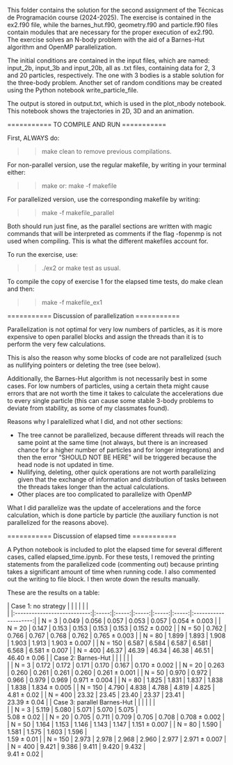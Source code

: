 This folder contains the solution for the second assignment of the 
Técnicas de Programación course (2024-2025). The exercise is contained 
in the ex2.f90 file, while the barnes_hut.f90, geometry.f90 and 
particle.f90 files contain modules that are necessary for the proper
execution of ex2.f90. The exercise solves an N-body problem with the 
aid of a Barnes-Hut algorithm and OpenMP parallelization. 

The initial conditions are contained in the input files, which are
named: input_2b, input_3b and input_20b, all as .txt files, containing 
data for 2, 3 and 20 particles, respectively. The one with 3 bodies is
a stable solution for the three-body problem. Another set of random
conditions may be created using the Python notebook write_particle_file.

The output is stored in output.txt, which is used in the plot_nbody
notebook. This notebook shows the trajectories in 2D, 3D and an
animation.

=========== TO COMPILE AND RUN ===========

First, ALWAYS do:
>> make clean
to remove previous compilations. 


For non-parallel version, use the regular makefile, by writing in
your terminal either:
>> make 
or: 
>> make -f makefile

For parallelized version, use the corresponding makefile by writing:
>> make -f makefile_parallel

Both should run just fine, as the parallel sections are written
with magic commands that will be interpreted as comments if the flag
-fopenmp is not used when compiling. This is what the different 
makefiles account for. 

To run the exercise, use:
>> ./ex2 
or 
>> make test
as usual. 

To compile the copy of exercise 1 for the elapsed time tests, do make 
clean and then:
>> make -f makefile_ex1


=========== Discussion of parallelization ===========

Parallelization is not optimal for very low numbers of particles, 
as it is more expensive to open parallel blocks and assign the 
threads than it is to perform the very few calculations. 

This is also the reason why some blocks of code are not parallelized
(such as nullifying pointers or deleting the tree (see below).

Additionally, the Barnes-Hut algorithm is not necessarily best in some 
cases. For low numbers of particles, using a certain theta might cause 
errors that are not worth the time it takes to calculate the accelerations
due to every single particle (this can cause some stable 3-body problems
to deviate from stability, as some of my classmates found).

Reasons why I paralellized what I did, and not other sections:
- The tree cannot be parallelized, because different threads will reach 
the same point at the same time (not always, but there is an increased 
chance for a higher number of particles and for longer integrations) and
then the error "SHOULD NOT BE HERE" will be triggered because the head 
node is not updated in time. 
- Nullifying, deleting, other quick operations are not worth 
parallelizing given that the exchange of information and distribution of 
tasks between the threads takes longer than the actual calculations. 
- Other places are too complicated to parallelize with OpenMP

What I did parallelize was the update of accelerations and the force 
calculation, which is done particle by particle (the auxiliary function 
is not parallelized for the reasons above). 

=========== Discussion of elapsed time ===========

A Python notebook is included to plot the elapsed time for several
different cases, called elapsed_time.ipynb. 
For these tests, I removed the printing statements from
the parallelized code (commenting out) because printing takes a 
significant amount of time when running code. I also commented out the 
writing to file block. I then wrote down the results manually.




These are the results on a table:

|     Case 1: no strategy     |       |       |       |       |       |                      
|
|:---------------------------:|:-----:|:-----:|:-----:|:-----:|:-----:|:--------------------:|
| N = 3                       | 0.049 | 0.056 | 0.057 | 0.053 | 0.057 | 
0.054 &plusmn; 0.003 |
| N = 20                      | 0.147 | 0.153 | 0.153 | 0.153 | 0.153 | 
0.152 &plusmn; 0.002 |
| N = 50                      | 0.762 | 0.766 | 0.767 | 0.768 | 0.762 | 
0.765 &plusmn; 0.003 |
| N = 80                      | 1.899 | 1.893 | 1.908 | 1.903 | 1.913 | 
1.903 &plusmn; 0.007 |
| N = 150                     | 6.587 | 6.584 | 6.587 | 6.581 | 6.568 | 
6.581 &plusmn; 0.007 |
| N = 400                     | 46.37 | 46.39 | 46.34 | 46.38 | 46.51 |  
46.40 &plusmn; 0.06 |
|      Case 2: Barnes-Hut     |       |       |       |       |       |                      
|
| N = 3                       | 0.172 | 0.172 | 0.171 | 0.170 | 0.167 | 
0.170 &plusmn; 0.002 |
| N = 20                      | 0.263 | 0.260 | 0.261 | 0.261 | 0.260 | 
0.261 &plusmn; 0.001 |
| N = 50                      | 0.970 | 0.972 | 0.966 | 0.979 | 0.969 | 
0.971 &plusmn; 0.004 |
| N = 80                      | 1.825 | 1.831 | 1.837 | 1.838 | 1.838 | 
1.834 &plusmn; 0.005 |
| N = 150                     | 4.790 | 4.838 | 4.788 | 4.819 | 4.825 |  
4.81 &plusmn; 0.02  |
| N = 400                     | 23.32 | 23.45 | 23.40 | 23.37 | 23.41 |  
23.39 &plusmn; 0.04 |
| Case 3: parallel Barnes-Hut |       |       |       |       |       |                      
|
| N = 3                       | 5.119 | 5.080 | 5.071 | 5.070 | 5.075 |  
5.08 &plusmn; 0.02  |
| N = 20                      | 0.705 | 0.711 | 0.709 | 0.705 | 0.708 | 
0.708 &plusmn; 0.002 |
| N = 50                      | 1.164 | 1.153 | 1.146 | 1.143 | 1.147 | 
1.151 &plusmn; 0.007 |
| N = 80                      | 1.590 | 1.581 | 1.575 | 1.603 | 1.596 |  
1.59 &plusmn; 0.01  |
| N = 150                     | 2.973 | 2.978 | 2.968 | 2.960 | 2.977 | 
2.971 &plusmn; 0.007 |
| N = 400                     | 9.421 | 9.386 | 9.411 | 9.420 | 9.432 |  
9.41 &plusmn; 0.02  |
